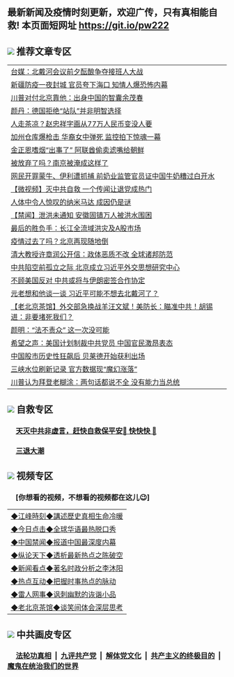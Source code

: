 ## 最新新闻及疫情时刻更新，欢迎广传，只有真相能自救! 本页面短网址 https://git.io/pw222

## <img src="https://img.icons8.com/cute-clipart/2x/circled-right.png"> 推荐文章专区

<Table>
<tr><td colspan="2" align="left"><a href="https://rdzlgmgo.xhuyd.press/?name=c1201492&key=encdeuyadochlaxz&from=pw2">台媒：北戴河会议前夕酝酿争夺接班人大战</a></td></tr>
<tr><td colspan="2" align="left"><a href="https://rdzlgmgo.xhuyd.press/?name=c1201529&key=encdeuyadochlaxz&from=pw2">新疆防疫一夜封城 官员夸下海口 知情人爆恐怖内幕</a></td></tr>
<tr><td colspan="2" align="left"><a href="https://rdzlgmgo.xhuyd.press/?name=c1201460&key=encdeuyadochlaxz&from=pw2">川普对付北京靠他：出身中国的智囊余茂春</a></td></tr>
<tr><td colspan="2" align="left"><a href="https://rdzlgmgo.xhuyd.press/?name=c1201498&key=encdeuyadochlaxz&from=pw2">颜丹：德国拒绝“站队”并非明智选择</a></td></tr>
<tr><td colspan="2" align="left"><a href="https://rdzlgmgo.xhuyd.press/?name=c1201532&key=encdeuyadochlaxz&from=pw2">人走茶凉？赵忠祥字画从77万人民币变没人要</a></td></tr>
<tr><td colspan="2" align="left"><a href="https://rdzlgmgo.xhuyd.press/?name=c1201530&key=encdeuyadochlaxz&from=pw2">加州仓库爆枪击 华裔女中弹死 监控拍下惊魂一幕</a></td></tr>
<tr><td colspan="2" align="left"><a href="https://rdzlgmgo.xhuyd.press/?name=c1201490&key=encdeuyadochlaxz&from=pw2">金正恩嗜烟“出事了” 阿联酋偷卖滤嘴给朝鲜</a></td></tr>
<tr><td colspan="2" align="left"><a href="https://rdzlgmgo.xhuyd.press/?name=c1201470&key=encdeuyadochlaxz&from=pw2">被放弃了吗？南京被淹成这样了</a></td></tr>
<tr><td colspan="2" align="left"><a href="https://rdzlgmgo.xhuyd.press/?name=c1201514&key=encdeuyadochlaxz&from=pw2">网民开罪蒙牛、伊利遭抓捕 前奶业监管官员证中国牛奶糟过白开水</a></td></tr>
<tr><td colspan="2" align="left"><a href="https://rdzlgmgo.xhuyd.press/?name=c1201500&key=encdeuyadochlaxz&from=pw2">【微视频】灭中共自救 一个传闻让退党成热门</a></td></tr>
<tr><td colspan="2" align="left"><a href="https://rdzlgmgo.xhuyd.press/?name=c1201495&key=encdeuyadochlaxz&from=pw2">人体中令人惊叹的纳米马达 成因仍是谜</a></td></tr>
<tr><td colspan="2" align="left"><a href="https://rdzlgmgo.xhuyd.press/?name=c1201501&key=encdeuyadochlaxz&from=pw2">【禁闻】泄洪未通知 安徽固镇万人被洪水围困</a></td></tr>
<tr><td colspan="2" align="left"><a href="https://rdzlgmgo.xhuyd.press/?name=c1201496&key=encdeuyadochlaxz&from=pw2">最后的胜负手：长江全流域洪灾及A股市场</a></td></tr>
<tr><td colspan="2" align="left"><a href="https://rdzlgmgo.xhuyd.press/?name=c1201464&key=encdeuyadochlaxz&from=pw2">疫情过去了吗？北京再现随地倒</a></td></tr>
<tr><td colspan="2" align="left"><a href="https://rdzlgmgo.xhuyd.press/?name=c1201523&key=encdeuyadochlaxz&from=pw2">清大教授许章润公开信：政体恶质不改 全球诸邦防范</a></td></tr>
<tr><td colspan="2" align="left"><a href="https://rdzlgmgo.xhuyd.press/?name=c1201471&key=encdeuyadochlaxz&from=pw2">中共陷空前孤立之际 北京成立习近平外交思想研究中心</a></td></tr>
<tr><td colspan="2" align="left"><a href="https://rdzlgmgo.xhuyd.press/?name=c1201511&key=encdeuyadochlaxz&from=pw2">不顾美国反对 中共或将与伊朗密签合作协定</a></td></tr>
<tr><td colspan="2" align="left"><a href="https://rdzlgmgo.xhuyd.press/?name=c1201486&key=encdeuyadochlaxz&from=pw2">元老想和他谈一谈 习近平可能不想去北戴河了？</a></td></tr>
<tr><td colspan="2" align="left"><a href="https://rdzlgmgo.xhuyd.press/?name=c1201458&key=encdeuyadochlaxz&from=pw2">【老北京茶馆】外交部急换战羊汪文斌！美防长：瞄准中共！胡锡进：非要堵死我们？</a></td></tr>
<tr><td colspan="2" align="left"><a href="https://rdzlgmgo.xhuyd.press/?name=c1201457&key=encdeuyadochlaxz&from=pw2">颜明：“法不责众” 这一次没可能</a></td></tr>
<tr><td colspan="2" align="left"><a href="https://rdzlgmgo.xhuyd.press/?name=c1201472&key=encdeuyadochlaxz&from=pw2">希望之声：美国计划制裁中共党员 中国官民激昂表态</a></td></tr>
<tr><td colspan="2" align="left"><a href="https://rdzlgmgo.xhuyd.press/?name=c1201462&key=encdeuyadochlaxz&from=pw2">中国股市历史性狂飙后 贝莱德开始获利出场</a></td></tr>
<tr><td colspan="2" align="left"><a href="https://rdzlgmgo.xhuyd.press/?name=c1201502&key=encdeuyadochlaxz&from=pw2">三峡水位刷新记录 官方数据现“魔幻涨落”</a></td></tr>
<tr><td colspan="2" align="left"><a href="https://rdzlgmgo.xhuyd.press/?name=c1201524&key=encdeuyadochlaxz&from=pw2">川普认为拜登老糊涂：两句话都说不全 没有能力当总统</a></td></tr>

</Table>

## <img src="https://img.icons8.com/cute-clipart/2x/circled-right.png">  自救专区

 ### &nbsp;&nbsp;&nbsp;&nbsp; [天灭中共非虚言，赶快自救保平安🍎 快快快 📩](https://github.com/pwgy/td/blob/master/README.md)
 
 ### &nbsp;&nbsp;&nbsp;&nbsp; [三退大潮](https://is.gd/fCPoKo) 

## <img src="https://img.icons8.com/cute-clipart/2x/circled-right.png"> 视频专区
### &nbsp;&nbsp;&nbsp;&nbsp; [你想看的视频，不想看的视频都在这儿😉] <tr>
 <Table>
   <tr>
   <td colspan="2" align=left> 
<a href="https://kmyaoayewvhx.xhyte.press/oo.aspx?name=c922850&key=wybpblbewupvzpbn&from=gy22&tag=9877">◆江峰時刻◆講述歷史真相生命冷暖</a><br/>
    </td>
  </tr>
   <tr>
   <td colspan="2" align=left> 
<a href="https://kmyaoayewvhx.xhyte.press/oo.aspx?name=c816850&key=wybpblbewupvzpbn&from=gy22&tag=9877">◆今日点击◆全球华语最热脱口秀</a><br/>
    </td>
  </tr>
  <tr>
  <td colspan="2" align=left>
<a href="https://kmyaoayewvhx.xhyte.press/oo.aspx?name=c816860&key=wybpblbewupvzpbn&from=gy22&tag=99733110">◆中国禁闻◆报道中国最深度内幕</a><br/>
   </tr>
  <tr>
     <td colspan="2" align=left>
<a href="https://kmyaoayewvhx.xhyte.press/oo.aspx?name=c816855&key=wybpblbewupvzpbn&from=gy22&tag=997110">◆纵论天下◆透析最新热点之陈破空</a><br/>
   </tr>
   <tr>
      <td colspan="2" align=left>
<a href="https://kmyaoayewv4hx.xhyte.press/oo.aspx?name=c838308&key=wybpblbewupvzpbn&from=gy22&tag=9973110">◆新闻看点◆著名时政分析之李沐阳</a><br/>
   </tr>
   <tr>
     <td colspan="2" align=left>
<a href="https://kmy4aoayewvhx.xhyte.press/oo.aspx?name=c816852&key=wybpblbewupvzpbn&from=gy22&tag=9733110">◆热点互动◆把握时事热点的脉动</a><br/>
   </tr>
   <tr>
      <td colspan="2" align=left>
<a href="https://kmyaoaye4wvhx.xhyte.press/oo.aspx?name=c816694&key=wybpblbewupvzpbn&from=gy22&tag=93310">◆雷人网事◆讽刺幽默的诙谐小品</a><br/>
   </tr>
   <tr>
    <td colspan="2" align=left>
<a href="https://kmyao4ayewvhx.xhyte.press/oo.aspx?name=c816650&key=wybpblbewupvzpbn&from=gy22&tag=9973110">◆老北京茶馆◆谈笑间体会深层思考</a><br/>
   </tr>
</Table>
 
## <img src="https://img.icons8.com/cute-clipart/2x/circled-right.png"> 中共画皮专区


 ### &nbsp;&nbsp;&nbsp;&nbsp; [法轮功真相](https://github.com/begood0513/basic/blob/master/README.md) &nbsp;|&nbsp; [九评共产党](https://github.com/begood0513/9ping.md/blob/master/README.md) &nbsp;|&nbsp; [解体党文化](https://github.com/begood0513/jtdwh.md/blob/master/README.md)   &nbsp;|&nbsp; [共产主义的终极目的](https://github.com/begood0513/gczydzjmd.md/blob/master/README.md) &nbsp;|&nbsp; [魔鬼在统治我们的世界](https://github.com/begood0513/gczydzjmd.md/blob/master/README.md) 

